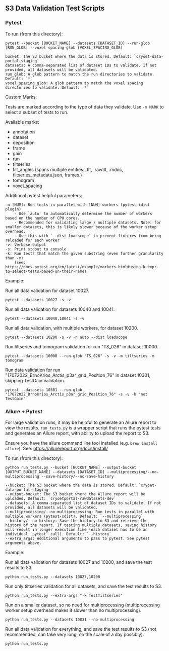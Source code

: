 ## S3 Data Validation Test Scripts

### Pytest

To run (from this directory):

```
pytest --bucket [BUCKET_NAME] --datasets [DATASET_ID] --run-glob [RUN_GLOB] --voxel-spacing-glob [VOXEL_SPACING_GLOB]

bucket: The S3 bucket where the data is stored. Default: `cryoet-data-portal-staging`
datasets: A comma-separated list of dataset IDs to validate. If not provided, all datasets will be validated.
run_glob: A glob pattern to match the run directories to validate. Default: `*`
voxel_spacing_glob: A glob pattern to match the voxel spacing directories to validate. Default: `*`
```

Custom Marks:

Tests are marked according to the type of data they validate. Use `-m MARK` to select a subset of tests to run.

Available marks:

- annotation
- dataset
- deposition
- frame
- gain
- run
- tiltseries
- tilt_angles (spans multiple entities: .tlt, .rawtlt, .mdoc, tiltseries_metadata.json, frames.)
- tomogram
- voxel_spacing

Additional pytest helpful parameters:

```
-n [NUM]: Run tests in parallel with [NUM] workers (pytest-xdist plugin)
    - Use `auto` to automatically determine the number of workers based on the number of CPU cores.
    - Recommended for validating large / multiple datasets. Note: for smaller datasets, this is likely slower because of the worker setup overhead.
    - Use this with `--dist loadscope` to prevent fixtures from being reloaded for each worker
-v: Verbose output
-s: Print stdout to console
-k: Run tests that match the given substring (even further granularity than -m)
    (see: https://docs.pytest.org/en/latest/example/markers.html#using-k-expr-to-select-tests-based-on-their-name)
```

Example:

Run all data validation for dataset 10027.

```
pytest --datasets 10027 -s -v
```

Run all data validation for datasets 10040 and 10041.

```
pytest --datasets 10040,10041 -s -v
```

Run all data validation, with multiple workers, for dataset 10200.

```
pytest --datasets 10200 -s -v -n auto --dist loadscope
```

Run tiltseries and tomogram validation for run "TS_026" in dataset 10000.

```
pytest --datasets 10000 --run-glob "TS_026" -s -v -m tiltseries -m tomogram
```

Run data validation for run "17072022_BrnoKrios_Arctis_p3ar_grid_Position_76" in dataset 10301, skipping TestGain validation.

```
pytest --datasets 10301 --run-glob "17072022_BrnoKrios_Arctis_p3ar_grid_Position_76" -s -v -k "not TestGain"
```

### Allure + Pytest

For large validation runs, it may be helpful to generate an Allure report to view the results. `run_tests.py` is a wrapper script that runs the pytest tests and generates an Allure report, with ability to upload the report to S3.

Ensure you have the allure command line tool installed (e.g. `brew install allure`). See: https://allurereport.org/docs/install/

To run (from this directory):

```
python run_tests.py --bucket [BUCKET_NAME] --output-bucket [OUTPUT_BUCKET_NAME] --datasets [DATASET_ID] --multiprocessing/--no-multiprocessing --save-history/--no-save-history

--bucket: The S3 bucket where the data is stored. Default: `cryoet-data-portal-staging`
--output-bucket: The S3 bucket where the Allure report will be uploaded. Default: `cryoetportal-rawdatasets-dev`
--datasets: A comma-separated list of dataset IDs to validate. If not provided, all datasets will be validated.
--multiprocessing/--no-multiprocessing: Run tests in parallel with multiple workers (pytest-xdist). Default: `--multiprocessing`
--history/--no-history: Save the history to S3 and retrieve the history of the report. If testing multiple datasets, saving history will result in longer execution time (each dataset has to be an individual `pytest` call). Default: `--history`
--extra_args: Additional arguments to pass to pytest. See pytest arguments above.
```

Example:

Run all data validation for datasets 10027 and 10200, and save the test results to S3.

```
python run_tests.py --datasets 10027,10200
```

Run only tiltseries validation for all datasets, and save the test results to S3.

```
python run_tests.py --extra-args "-k TestTiltseries"
```

Run on a smaller dataset, so no need for multiprocessing (multiprocessing worker setup overhead makes it slower than no multiprocessing).

```
python run_tests.py --datasets 10031 --no-multiprocessing
```

Run all data validation for everything, and save the test results to S3 (not recommended, can take very long, on the scale of a day possibly).

```
python run_tests.py
```
